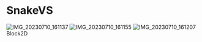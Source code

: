 # SnakeVS
![IMG_20230710_161137](https://github.com/ITphako/SnakeVSBlock2D/assets/97672807/d2be2d55-4579-47f1-afb3-353cf89ae3ae)
![IMG_20230710_161155](https://github.com/ITphako/SnakeVSBlock2D/assets/97672807/e94da879-797d-4403-bf5e-3c5751f3f93f)
![IMG_20230710_161207](https://github.com/ITphako/SnakeVSBlock2D/assets/97672807/ba0c0715-f5f4-409f-abc3-5aabd44005d8)
Block2D
